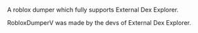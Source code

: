 A roblox dumper which fully supports External Dex Explorer.

RobloxDumperV was made by the devs of External Dex Explorer.
